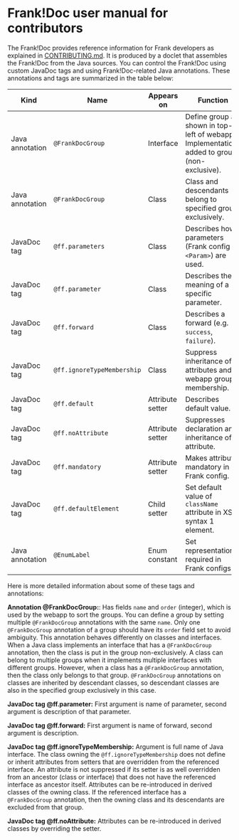 # Frank!Doc user manual for contributors

The Frank!Doc provides reference information for Frank developers as explained in [CONTRIBUTING.md](./CONTRIBUTING.md). It is produced by a doclet that assembles the Frank!Doc from the Java sources. You can control the Frank!Doc using custom JavaDoc tags and using Frank!Doc-related Java annotations. These annotations and tags are summarized in the table below:


| Kind | Name | Appears on | Function |
| ---- | ---- | ---------- | -------- |
| Java annotation | `@FrankDocGroup` | Interface | Define group as shown in top-left of webapp. Implementations added to group (non-exclusive). |
| Java annotation | `@FrankDocGroup` | Class | Class and descendants belong to specified group exclusively. |
| JavaDoc tag | `@ff.parameters` | Class | Describes how parameters (Frank config `<Param>`) are used. |
| JavaDoc tag | `@ff.parameter` | Class | Describes the meaning of a specific parameter. |
| JavaDoc tag | `@ff.forward` | Class | Describes a forward (e.g. `success`, `failure`). |
| JavaDoc tag | `@ff.ignoreTypeMembership` | Class | Suppress inheritance of attributes and webapp group membership. |
| JavaDoc tag | `@ff.default` | Attribute setter | Describes default value. |
| JavaDoc tag | `@ff.noAttribute` | Attribute setter | Suppresses declaration and inheritance of attribute. |
| JavaDoc tag | `@ff.mandatory` | Attribute setter | Makes attribute mandatory in Frank config. |
| JavaDoc tag | `@ff.defaultElement` | Child setter | Set default value of `className` attribute in XSD syntax 1 element. |
| Java annotation | `@EnumLabel` | Enum constant | Set representation required in Frank configs. |

Here is more detailed information about some of these tags and annotations:

**Annotation @FrankDocGroup:**: Has fields `name` and `order` (integer), which is used by the webapp to sort the groups. You can define a group by setting multiple `@FrankDocGroup` annotations with the same `name`. Only one `@FrankDocGroup` annotation of a group should have its `order` field set to avoid ambiguity. This annotation behaves differently on classes and interfaces. When a Java class implements an interface that has a `@FrankDocGroup` annotation, then the class is put in the group non-exclusively. A class can belong to multiple groups when it implements multiple interfaces with different groups. However, when a class has a `@FrankDocGroup` annotation, then the class only belongs to that group. `@FrankDocGroup` annotations on classes are inherited by descendant classes, so descendant classes are also in the specified group exclusively in this case.

**JavaDoc tag @ff.parameter:** First argument is name of parameter, second argument is description of that parameter.

**JavaDoc tag @ff.forward:** First argument is name of forward, second argument is description.

**JavaDoc tag @ff.ignoreTypeMembership:** Argument is full name of Java interface. The class owning the `@ff.ignoreTypeMembership` does not define or inherit attributes from setters that are overridden from the referenced interface. An attribute is not suppressed if its setter is as well overridden from an ancestor (class or interface) that does not have the referenced interface as ancestor itself. Attributes can be re-introduced in derived classes of the owning class. If the referenced interface has a `@FrankDocGroup` annotation, then the owning class and its descendants are excluded from that group.

**JavaDoc tag @ff.noAttribute:** Attributes can be re-introduced in derived classes by overriding the setter.


